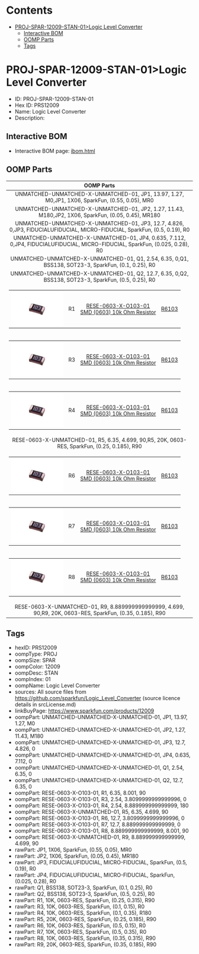 



Contents
========

* [PROJ-SPAR-12009-STAN-01>Logic Level Converter](#proj-spar-12009-stan-01logic-level-converter)
	* [Interactive BOM](#interactive-bom)
	* [OOMP Parts](#oomp-parts)
	* [Tags](#tags)

# PROJ-SPAR-12009-STAN-01>Logic Level Converter

- ID: PROJ-SPAR-12009-STAN-01
- Hex ID: PRS12009
- Name: Logic Level Converter
- Description: 

## Interactive BOM

- Interactive BOM page: [ibom.html](kicad/bom/ibom.html)

## OOMP Parts
  

|OOMP Parts|
| :---: |
|UNMATCHED-UNMATCHED-X-UNMATCHED-01, JP1, 13.97, 1.27, M0,JP1, 1X06, SparkFun, (0.55, 0.05), MR0|
|UNMATCHED-UNMATCHED-X-UNMATCHED-01, JP2, 1.27, 11.43, M180,JP2, 1X06, SparkFun, (0.05, 0.45), MR180|
|UNMATCHED-UNMATCHED-X-UNMATCHED-01, JP3, 12.7, 4.826, 0,JP3, FIDUCIALUFIDUCIAL, MICRO-FIDUCIAL, SparkFun, (0.5, 0.19), R0|
|UNMATCHED-UNMATCHED-X-UNMATCHED-01, JP4, 0.635, 7.112, 0,JP4, FIDUCIALUFIDUCIAL, MICRO-FIDUCIAL, SparkFun, (0.025, 0.28), R0|
|UNMATCHED-UNMATCHED-X-UNMATCHED-01, Q1, 2.54, 6.35, 0,Q1, BSS138, SOT23-3, SparkFun, (0.1, 0.25), R0|
|UNMATCHED-UNMATCHED-X-UNMATCHED-01, Q2, 12.7, 6.35, 0,Q2, BSS138, SOT23-3, SparkFun, (0.5, 0.25), R0|
|<table><tr><td>![RESE-0603-X-O103-01](https://raw.githubusercontent.com/oomlout/oomlout_OOMP_parts/main/RESE-0603-X-O103-01/image_140.jpg)</td><td> R1</td><td>[RESE-0603-X-O103-01<br>SMD (0603) 10k Ohm Resistor](https://github.com/oomlout/oomlout_OOMP_parts/tree/main/RESE-0603-X-O103-01/)</td><td>[R6103](https://github.com/oomlout/oomlout_OOMP_parts/tree/main/RESE-0603-X-O103-01/)</td></tr></table>|
|<table><tr><td>![RESE-0603-X-O103-01](https://raw.githubusercontent.com/oomlout/oomlout_OOMP_parts/main/RESE-0603-X-O103-01/image_140.jpg)</td><td> R3</td><td>[RESE-0603-X-O103-01<br>SMD (0603) 10k Ohm Resistor](https://github.com/oomlout/oomlout_OOMP_parts/tree/main/RESE-0603-X-O103-01/)</td><td>[R6103](https://github.com/oomlout/oomlout_OOMP_parts/tree/main/RESE-0603-X-O103-01/)</td></tr></table>|
|<table><tr><td>![RESE-0603-X-O103-01](https://raw.githubusercontent.com/oomlout/oomlout_OOMP_parts/main/RESE-0603-X-O103-01/image_140.jpg)</td><td> R4</td><td>[RESE-0603-X-O103-01<br>SMD (0603) 10k Ohm Resistor](https://github.com/oomlout/oomlout_OOMP_parts/tree/main/RESE-0603-X-O103-01/)</td><td>[R6103](https://github.com/oomlout/oomlout_OOMP_parts/tree/main/RESE-0603-X-O103-01/)</td></tr></table>|
|RESE-0603-X-UNMATCHED-01, R5, 6.35, 4.699, 90,R5, 20K, 0603-RES, SparkFun, (0.25, 0.185), R90|
|<table><tr><td>![RESE-0603-X-O103-01](https://raw.githubusercontent.com/oomlout/oomlout_OOMP_parts/main/RESE-0603-X-O103-01/image_140.jpg)</td><td> R6</td><td>[RESE-0603-X-O103-01<br>SMD (0603) 10k Ohm Resistor](https://github.com/oomlout/oomlout_OOMP_parts/tree/main/RESE-0603-X-O103-01/)</td><td>[R6103](https://github.com/oomlout/oomlout_OOMP_parts/tree/main/RESE-0603-X-O103-01/)</td></tr></table>|
|<table><tr><td>![RESE-0603-X-O103-01](https://raw.githubusercontent.com/oomlout/oomlout_OOMP_parts/main/RESE-0603-X-O103-01/image_140.jpg)</td><td> R7</td><td>[RESE-0603-X-O103-01<br>SMD (0603) 10k Ohm Resistor](https://github.com/oomlout/oomlout_OOMP_parts/tree/main/RESE-0603-X-O103-01/)</td><td>[R6103](https://github.com/oomlout/oomlout_OOMP_parts/tree/main/RESE-0603-X-O103-01/)</td></tr></table>|
|<table><tr><td>![RESE-0603-X-O103-01](https://raw.githubusercontent.com/oomlout/oomlout_OOMP_parts/main/RESE-0603-X-O103-01/image_140.jpg)</td><td> R8</td><td>[RESE-0603-X-O103-01<br>SMD (0603) 10k Ohm Resistor](https://github.com/oomlout/oomlout_OOMP_parts/tree/main/RESE-0603-X-O103-01/)</td><td>[R6103](https://github.com/oomlout/oomlout_OOMP_parts/tree/main/RESE-0603-X-O103-01/)</td></tr></table>|
|RESE-0603-X-UNMATCHED-01, R9, 8.889999999999999, 4.699, 90,R9, 20K, 0603-RES, SparkFun, (0.35, 0.185), R90|

## Tags

- hexID: PRS12009
- oompType: PROJ
- oompSize: SPAR
- oompColor: 12009
- oompDesc: STAN
- oompIndex: 01
- oompName: Logic Level Converter
- sources: All source files from https://github.com/sparkfun/Logic_Level_Converter (source licence details in srcLicense.md)
- linkBuyPage: https://www.sparkfun.com/products/12009
- oompPart: UNMATCHED-UNMATCHED-X-UNMATCHED-01, JP1, 13.97, 1.27, M0
- oompPart: UNMATCHED-UNMATCHED-X-UNMATCHED-01, JP2, 1.27, 11.43, M180
- oompPart: UNMATCHED-UNMATCHED-X-UNMATCHED-01, JP3, 12.7, 4.826, 0
- oompPart: UNMATCHED-UNMATCHED-X-UNMATCHED-01, JP4, 0.635, 7.112, 0
- oompPart: UNMATCHED-UNMATCHED-X-UNMATCHED-01, Q1, 2.54, 6.35, 0
- oompPart: UNMATCHED-UNMATCHED-X-UNMATCHED-01, Q2, 12.7, 6.35, 0
- oompPart: RESE-0603-X-O103-01, R1, 6.35, 8.001, 90
- oompPart: RESE-0603-X-O103-01, R3, 2.54, 3.8099999999999996, 0
- oompPart: RESE-0603-X-O103-01, R4, 2.54, 8.889999999999999, 180
- oompPart: RESE-0603-X-UNMATCHED-01, R5, 6.35, 4.699, 90
- oompPart: RESE-0603-X-O103-01, R6, 12.7, 3.8099999999999996, 0
- oompPart: RESE-0603-X-O103-01, R7, 12.7, 8.889999999999999, 0
- oompPart: RESE-0603-X-O103-01, R8, 8.889999999999999, 8.001, 90
- oompPart: RESE-0603-X-UNMATCHED-01, R9, 8.889999999999999, 4.699, 90
- rawPart: JP1, 1X06, SparkFun, (0.55, 0.05), MR0
- rawPart: JP2, 1X06, SparkFun, (0.05, 0.45), MR180
- rawPart: JP3, FIDUCIALUFIDUCIAL, MICRO-FIDUCIAL, SparkFun, (0.5, 0.19), R0
- rawPart: JP4, FIDUCIALUFIDUCIAL, MICRO-FIDUCIAL, SparkFun, (0.025, 0.28), R0
- rawPart: Q1, BSS138, SOT23-3, SparkFun, (0.1, 0.25), R0
- rawPart: Q2, BSS138, SOT23-3, SparkFun, (0.5, 0.25), R0
- rawPart: R1, 10K, 0603-RES, SparkFun, (0.25, 0.315), R90
- rawPart: R3, 10K, 0603-RES, SparkFun, (0.1, 0.15), R0
- rawPart: R4, 10K, 0603-RES, SparkFun, (0.1, 0.35), R180
- rawPart: R5, 20K, 0603-RES, SparkFun, (0.25, 0.185), R90
- rawPart: R6, 10K, 0603-RES, SparkFun, (0.5, 0.15), R0
- rawPart: R7, 10K, 0603-RES, SparkFun, (0.5, 0.35), R0
- rawPart: R8, 10K, 0603-RES, SparkFun, (0.35, 0.315), R90
- rawPart: R9, 20K, 0603-RES, SparkFun, (0.35, 0.185), R90
